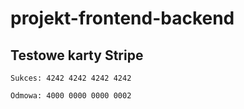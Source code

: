 # projekt-frontend-backend

## Testowe karty Stripe

```
Sukces: 4242 4242 4242 4242

Odmowa: 4000 0000 0000 0002
```
